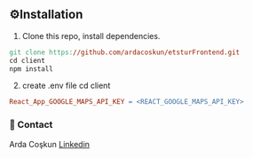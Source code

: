 
## ⚙️****Installation****

1. Clone this repo, install dependencies.

```makefile
git clone https://github.com/ardacoskun/etsturFrontend.git
cd client
npm install
```


2. create .env file 
cd client 
```makefile
React_App_GOOGLE_MAPS_API_KEY = <REACT_GOOGLE_MAPS_API_KEY>


```


### 📩 Contact

Arda Coşkun
[Linkedin](https://www.linkedin.com/in/mardacoskun/)


